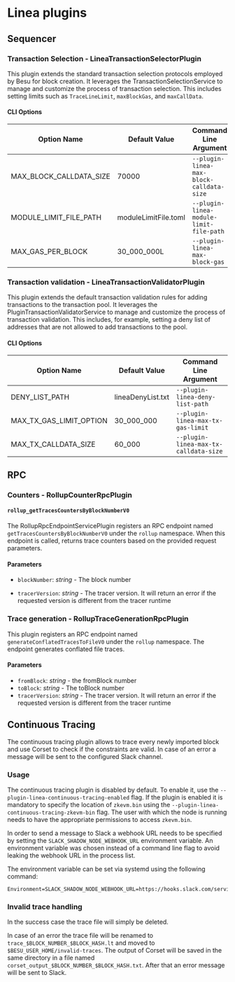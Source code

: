 # Linea plugins 

## Sequencer
### Transaction Selection - LineaTransactionSelectorPlugin

This plugin extends the standard transaction selection protocols employed by Besu for block creation. 
It leverages the TransactionSelectionService to manage and customize the process of transaction selection. 
This includes setting limits such as `TraceLineLimit`, `maxBlockGas`, and `maxCallData`.


#### CLI Options

| Option Name             | Default Value | Command Line Argument |
|-------------------------| --- | --- |
| MAX_BLOCK_CALLDATA_SIZE | 70000 | `--plugin-linea-max-block-calldata-size` |
| MODULE_LIMIT_FILE_PATH  | moduleLimitFile.toml | `--plugin-linea-module-limit-file-path` |
| MAX_GAS_PER_BLOCK       | 30_000_000L | `--plugin-linea-max-block-gas` |

### Transaction validation - LineaTransactionValidatorPlugin

This plugin extends the default transaction validation rules for adding transactions to the
transaction pool. It leverages the PluginTransactionValidatorService to manage and customize the
process of transaction validation. This includes, for example, setting a deny list of addresses
that are not allowed to add transactions to the pool.

#### CLI Options

| Option Name | Default Value | Command Line Argument |
| --- | --- | --- |
| DENY_LIST_PATH | lineaDenyList.txt | `--plugin-linea-deny-list-path` |
| MAX_TX_GAS_LIMIT_OPTION | 30_000_000 | `--plugin-linea-max-tx-gas-limit` |
| MAX_TX_CALLDATA_SIZE | 60_000 | `--plugin-linea-max-tx-calldata-size` |

## RPC

### Counters - RollupCounterRpcPlugin
#### `rollup_getTracesCountersByBlockNumberV0` 

The RollupRpcEndpointServicePlugin registers an RPC endpoint named `getTracesCountersByBlockNumberV0` 
under the `rollup` namespace. When this endpoint is called, returns trace counters based on the provided request parameters.

#### Parameters

  - `blockNumber`: _string_ - The block number

  - `tracerVersion`: _string_ - The tracer version. It will return an error if the 
requested version is different from the tracer runtime 

### Trace generation - RollupTraceGenerationRpcPlugin

This plugin registers an RPC endpoint named `generateConflatedTracesToFileV0` under the `rollup` namespace. 
The endpoint generates conflated file traces.

#### Parameters

- `fromBlock`: _string_ - the fromBlock number
- `toBlock`: _string_ - The toBlock number
- `tracerVersion`: _string_ - The tracer version. It will return an error if the
  requested version is different from the tracer runtime

## Continuous Tracing

The continuous tracing plugin allows to trace every newly imported block and use Corset to check if the constraints are
valid. In case of an error a message will be sent to the configured Slack channel.

### Usage

The continuous tracing plugin is disabled by default. To enable it, use the `--plugin-linea-continuous-tracing-enabled`
flag. If the plugin is enabled it is mandatory to specify the location of `zkevm.bin` using
the `--plugin-linea-continuous-tracing-zkevm-bin` flag. The user with which the node is running needs to have the
appropriate permissions to access `zkevm.bin`.

In order to send a message to Slack a webhook URL needs to be specified by setting the `SLACK_SHADOW_NODE_WEBHOOK_URL`
environment variable. An environment variable was chosen instead of a command line flag to avoid leaking the webhook URL
in the process list.

The environment variable can be set via systemd using the following command:

```shell
Environment=SLACK_SHADOW_NODE_WEBHOOK_URL=https://hooks.slack.com/services/SECRET_VALUES
```

### Invalid trace handling

In the success case the trace file will simply be deleted.

In case of an error the trace file will be renamed to `trace_$BLOCK_NUMBER_$BLOCK_HASH.lt` and moved
to `$BESU_USER_HOME/invalid-traces`. The output of Corset will be saved in the same directory in a file
named `corset_output_$BLOCK_NUMBER_$BLOCK_HASH.txt`. After that an error message will be sent to Slack.
